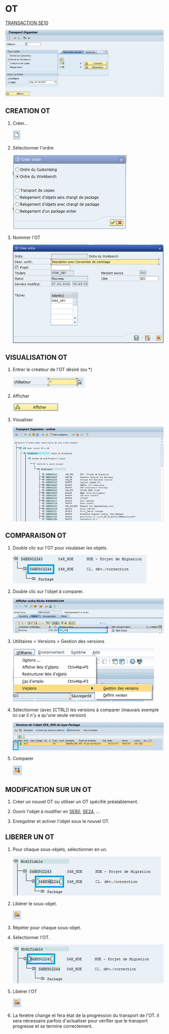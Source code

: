 # **OT**

[TRANSACTION SE10](../22_Transactions/TCODE_SE10.md)

![](../ressources/23_01_01.jpg)

## CREATION OT

1.  Créer...

    ![](../ressources/23_01_02.jpg) 

2.  Sélectionner l'ordre

    ![](../ressources/23_01_03.jpg)

3.  Nommer l'OT

    ![](../ressources/23_01_04.jpg)

## VISUALISATION OT

1.  Entrer le créateur de l'OT désiré (ou *)

    ![](../ressources/23_01_05.jpg)

2.  Afficher

    ![](../ressources/23_01_06.jpg)

3.  Visualiser

    ![](../ressources/23_01_07.jpg)

## COMPARAISON OT

1.  Double clic sur l'OT pour visulaiser les objets.

    ![](../ressources/23_01_09.jpg)

2.  Double clic sur l'objet à comparer.

    ![](../ressources/23_01_10.jpg)

3.  Utilitaires > Versions > Gestion des versions

    ![](../ressources/23_01_08.jpg)

4.  Sélectionner (avec [CTRL]) les versions à comparer (mauvais exemple ici car il n'y a qu'une seule version)

    ![](../ressources/23_01_11.jpg)

5.  Comparer

    ![](../ressources/23_01_12.jpg)

## MODIFICATION SUR UN OT

1.  Créer un nouvel OT ou utiliser un OT spécifié préalablement.

2.  Ouvrir l'objet à modifier en [SE80](../22_Transactions/TCODE_SE80.md), [SE24](../22_Transactions/TCODE_SE24.md), ...

3.  Enregsitrer et activer l'objet sous le nouvel OT.

## LIBERER UN OT

1.  Pour chaque sous-objets, sélectionner en un.

    ![](../ressources/23_01_13.jpg)

2.  Libérer le sous-objet.

    ![](../ressources/23_01_14.jpg)

3.  Répéter pour chaque sous-objet.

4.  Sélectionner l'OT.

    ![](../ressources/23_01_15.jpg)

5.  Libérer l'OT

    ![](../ressources/23_01_14.jpg)

6.  La fenètre change et fera état de la progression du transport de l'OT.
    Il sera nécessaire parfois d'actualiser pour vérifier que le transport progresse et se termine correctement.